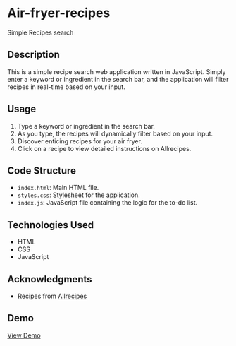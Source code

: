 # Air-fryer-recipes

Simple Recipes search

## Description

This is a simple recipe search web application written in JavaScript. Simply enter a keyword or ingredient in the search bar, and the application will filter recipes in real-time based on your input.

## Usage

1. Type a keyword or ingredient in the search bar.
2. As you type, the recipes will dynamically filter based on your input.
3. Discover enticing recipes for your air fryer.
4. Click on a recipe to view detailed instructions on Allrecipes.

## Code Structure

- `index.html`: Main HTML file.
- `styles.css`: Stylesheet for the application.
- `index.js`: JavaScript file containing the logic for the to-do list.

## Technologies Used

- HTML
- CSS
- JavaScript

## Acknowledgments

- Recipes from [Allrecipes](https://www.allrecipes.com/)

## Demo

[View Demo](https://air-fryer-recipes.glitch.me/)

